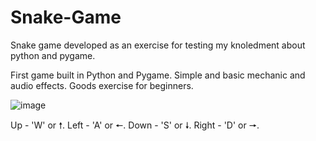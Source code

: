 # Snake-Game
Snake game developed as an exercise for testing my knoledment about python and pygame.

First game built in Python and Pygame. Simple and basic mechanic and audio effects.
Goods exercise for beginners.

![image](https://user-images.githubusercontent.com/128395953/231270450-553fa496-2168-405e-9287-813f58d15362.png)

Up - 'W' or 🠕.
Left - 'A' or 🠔.
Down - 'S' or 🠗.
Right - 'D' or 🠖.
